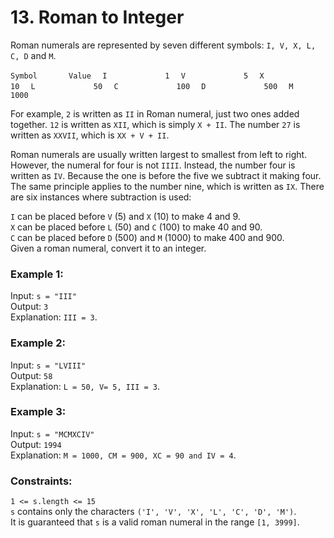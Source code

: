 # 13. Roman to Integer  
  
Roman numerals are represented by seven different symbols: ```I, V, X, L, C, D``` and ```M```.  
  
```Symbol       Value  ```
```I             1  ```
```V             5  ```
```X             10  ```
```L             50  ```
```C             100  ```
```D             500  ```
```M             1000  ```  
  
For example, ```2``` is written as ```II``` in Roman numeral, just two ones added together. ```12``` is written as ```XII```, which is simply ```X + II```. The number ```27``` is written as ```XXVII```, which is ```XX + V + II```.  
  
Roman numerals are usually written largest to smallest from left to right. However, the numeral for four is not ```IIII```. Instead, the number four is written as ```IV```. Because the one is before the five we subtract it making four. The same principle applies to the number nine, which is written as ```IX```. There are six instances where subtraction is used:  
  
```I``` can be placed before ```V``` (5) and ```X``` (10) to make 4 and 9.   
```X``` can be placed before ```L``` (50) and ```C``` (100) to make 40 and 90.   
```C``` can be placed before ```D``` (500) and ```M``` (1000) to make 400 and 900.  
Given a roman numeral, convert it to an integer.  
  
   
  
### **Example 1:**  

Input: ```s = "III"```  
Output: ```3```  
Explanation: ```III = 3```.  
  
### **Example 2:**  

Input: ```s = "LVIII"```  
Output: ```58```  
Explanation: ```L = 50, V= 5, III = 3```.  
   
### **Example 3:**  

Input: ````s = "MCMXCIV"````  
Output: ```1994```  
Explanation: ```M = 1000, CM = 900, XC = 90 and IV = 4```.  
   
  
### **Constraints:**  
  
```1 <= s.length <= 15```  
```s``` contains only the characters ```('I', 'V', 'X', 'L', 'C', 'D', 'M')```.  
It is guaranteed that ```s``` is a valid roman numeral in the range ```[1, 3999]```.  